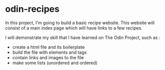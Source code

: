 # odin-recipes

In this project, I'm going to build a basic recipe website. This website will consist of a main index page which will have links to a few recipes.

I will demonstrate my skill that I have learned on The Odin Project, such as :
- create a html file and its boilerplate
- build the file with elements and tags
- contain links and images to the file
- make some lists (unordered and ordered)
